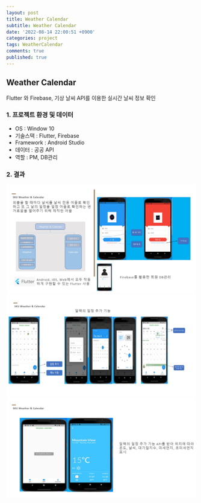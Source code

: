 ```yaml
---
layout: post
title: Weather Calendar
subtitle: Weather Calendar
date: '2022-08-14 22:00:51 +0900'
categories: project
tags: WeatherCalendar
comments: true
published: true
---
```

## Weather Calendar
Flutter 와 Firebase, 기상 날씨 API를 이용한 실시간 날씨 정보 확인<br>
<h3>1. 프로젝트 환경 및 데이터</h3>
<ul>
  <li>OS : Window 10</li>
  <li>기술스택 : Flutter, Firebase</li>
  <li>Framework : Android Studio</li>
  <li>데이터 : 공공 API</li>
  <li>역할 : PM, DB관리</li>
</ul>
<h3>2. 결과</h3>
<img src="/assets/img/weather-1.jpg" title="weather-1" alt="weather-1"/><br>
<img src="/assets/img/weather-2.jpg" title="weather-2" alt="weather-2"/><br>
<img src="/assets/img/weather-3.jpg" title="weather-3" alt="weather-3"/><br>

